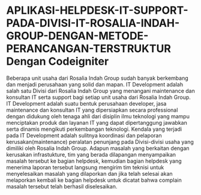 # APLIKASI-HELPDESK-IT-SUPPORT-PADA-DIVISI-IT-ROSALIA-INDAH-GROUP-DENGAN-METODE-PERANCANGAN-TERSTRUKTUR Dengan Codeigniter

Beberapa unit usaha dari Rosalia Indah Group sudah banyak berkembang dan menjadi perusahaan yang solid dan mapan. IT Development adalah salah satu Divisi dari Rosalia Indah Group yang menangani maintenance dan konsultan IT serta support bagi setiap unit usaha dari Rosalia Indah Group. IT Development adalah suatu bentuk perusahaan developer, jasa maintenance dan konsultan IT yang dipersiapkan secara professional dengan didukung oleh tenaga ahli dari disiplin ilmu teknologi yang mampu menciptakan produk dan layanan IT yang dapat dipertanggung jawabkan serta dinamis mengikuti perkembangan teknologi. Kendala yang terjadi pada IT Development adalah sulitnya koordinasi dan pelaporan kerusakan(maintenance) peralatan penunjang pada Divisi-divisi usaha yang dimiliki oleh Rosalia Indah Group. Adapun masalah yang berkaitan dengan kerusakan infrastukture, tim yang berada dilapangan menyampaikan masalah tersebut ke bagian helpdesk, kemudian bagian helpdesk yang menerima laporan tersebut langsung mengirim tim teknisi untuk menyelesaikan masalah yang dilaporkan dan jika telah selesai akan melaporkan kembali ke bagian helpdesk untuk dicatat bahwa complain masalah tersebut telah berhasil diselesaikan.
